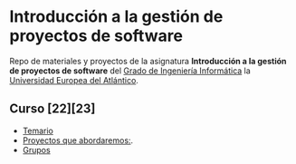 # Introducción a la gestión de proyectos de software
Repo de materiales y proyectos de la asignatura **Introducción a la gestión de proyectos de software** del [Grado de Ingeniería Informática](https://www.uneatlantico.es/escuela-politecnica-superior/estudios-grado-oficial-en-ingenieria-informatica) la [Universidad Europea del Atlántico](https://www.uneatlantico.es). 

## Curso [22][23]
* [Temario](docs/temario.md)
* [Proyectos que abordaremos:](docs/proyectos.md).
* [Grupos](docs/grupos.md)
